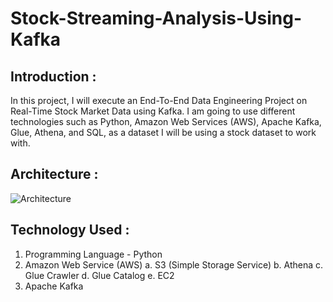 # Stock-Streaming-Analysis-Using-Kafka
## Introduction :

In this project, I will execute an End-To-End Data Engineering Project on Real-Time Stock Market Data using Kafka.
I am going to use different technologies such as Python, Amazon Web Services (AWS), Apache Kafka, Glue, Athena, and SQL, as a dataset I will be using a stock dataset to work with.



## Architecture : 

![Architecture](https://github.com/Kousikdutta1/Stock-Streaming-Analysis-Using-Kafka/assets/106880838/da1627c2-590b-4b7b-8e64-380f461f86ce)


## Technology Used :

1. Programming Language - Python
2. Amazon Web Service (AWS)
  a. S3 (Simple Storage Service)
  b. Athena
  c. Glue Crawler
  d. Glue Catalog
  e. EC2
3. Apache Kafka
